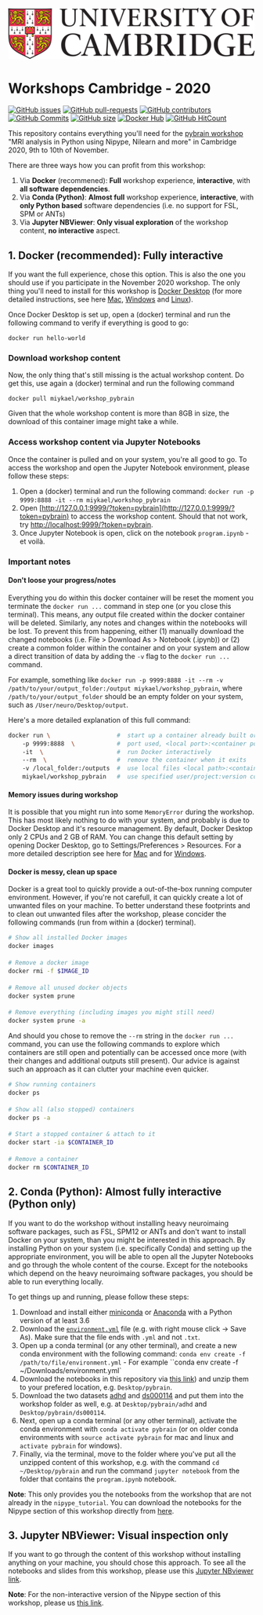 ![](slides/images/Cambridge_logo.png)

# Workshops Cambridge - 2020

[![GitHub issues](https://img.shields.io/github/issues/miykael/workshop_pybrain.svg)](https://github.com/miykael/workshop_pybrain/issues/)
[![GitHub pull-requests](https://img.shields.io/github/issues-pr/miykael/workshop_pybrain.svg)](https://github.com/miykael/workshop_pybrain/pulls/)
[![GitHub contributors](https://img.shields.io/github/contributors/miykael/workshop_pybrain.svg)](https://GitHub.com/miykael/workshop_pybrain/graphs/contributors/)
[![GitHub Commits](https://github-basic-badges.herokuapp.com/commits/miykael/workshop_pybrain.svg)](https://github.com/miykael/workshop_pybrain/commits/master)
[![GitHub size](https://github-size-badge.herokuapp.com/miykael/workshop_pybrain.svg)](https://github.com/miykael/workshop_pybrain/archive/master.zip)
[![Docker Hub](https://img.shields.io/docker/pulls/miykael/workshop_pybrain.svg?maxAge=2592000)](https://hub.docker.com/r/miykael/workshop_pybrain/)
[![GitHub HitCount](http://hits.dwyl.io/miykael/workshop_pybrain.svg)](http://hits.dwyl.io/miykael/workshop_pybrain)

This repository contains everything you'll need for the [pybrain workshop](https://pybrain-workshop.github.io/) "MRI analysis in Python using Nipype, Nilearn and more" in Cambridge 2020, 9th to 10th of November.

There are three ways how you can profit from this workshop:

1. Via **Docker** (recommened): **Full** workshop experience, **interactive**, with **all software dependencies**.
2. Via **Conda (Python)**: **Almost full** workshop experience, **interactive**, with **only Python based** software dependencies (i.e. no support for FSL, SPM or ANTs)
3. Via **Jupyter NBViewer**: **Only visual exploration** of the workshop content, **no interactive** aspect.


## 1. Docker (recommended): Fully interactive

If you want the full experience, chose this option. This is also the one you should use if you participate in the November 2020 workshop. The only thing you'll need to install for this workshop is [Docker Desktop](https://www.docker.com/products/docker-desktop) (for more detailed instructions, see here [Mac](https://docs.docker.com/docker-for-mac/install/), [Windows](https://docs.docker.com/docker-for-windows/install/) and [Linux](https://hub.docker.com/search?q=&type=edition&offering=community&operating_system=linux)). 

Once Docker Desktop is set up, open a (docker) terminal and run the following command to verify if everything is good to go:

    docker run hello-world

### Download workshop content

Now, the only thing that's still missing is the actual workshop content. Do get this, use again a (docker) terminal and run the following command

    docker pull miykael/workshop_pybrain

Given that the whole workshop content is more than 8GB in size, the download of this container image might take a while.

### Access workshop content via Jupyter Notebooks

Once the container is pulled and on your system, you're all good to go. To access the workshop and open the Jupyter Notebook environment, please follow these steps:

1. Open a (docker) terminal and run the following command: `docker run -p 9999:8888 -it --rm miykael/workshop_pybrain`
2. Open [http://127.0.0.1:9999/?token=pybrain](http://127.0.0.1:9999/?token=pybrain) to access the workshop content. Should that not work, try [http://localhost:9999/?token=pybrain](http://localhost:9999/?token=pybrain).
3. Once Jupyter Notebook is open, click on the notebook `program.ipynb` - et voilà.

### Important notes

#### Don't loose your progress/notes

Everything you do within this docker container will be reset the moment you terminate the `docker run ...` command in step one (or you close this terminal). This means, any output file created within the docker container will be deleted. Similarly, any notes and changes within the notebooks will be lost. To prevent this from happening, either (1) manually download the changed notebooks (i.e. File > Download As > Notebook (.ipynb)) or (2) create a common folder within the container and on your system and allow a direct transition of data by adding the `-v` flag to the `docker run ...` command.

For example, something like `docker run -p 9999:8888 -it --rm -v /path/to/your/output_folder:/output miykael/workshop_pybrain`, where `/path/to/your/output_folder` should be an empty folder on your system, such as `/User/neuro/Desktop/output`.

Here's a more detailed explanation of this full command:

```bash
docker run \                   #  start up a container already built or pulled
    -p 9999:8888  \            #  port used, <local port>:<container port>
    -it  \                     #  run Docker interactively
    --rm  \                    #  remove the container when it exits
    -v /local_folder:/outputs  #  use local files <local path>:<container path>
    miykael/workshop_pybrain   #  use specified user/project:version container
```

#### Memory issues during workshop

It is possible that you might run into some `MemoryError` during the workshop. This has most likely nothing to do with your system, and probably is due to Docker Desktop and it's resource management. By default, Docker Desktop only 2 CPUs and 2 GB of RAM. You can change this default setting by opening Docker Desktop, go to Settings/Preferences > Resources. For a more detailed description see here for [Mac](https://docs.docker.com/docker-for-mac/#resources) and for [Windows](https://docs.docker.com/docker-for-windows/#resources).

#### Docker is messy, clean up space

Docker is a great tool to quickly provide a out-of-the-box running computer environment. However, if you're not carefull, it can quickly create a lot of unwanted files on your machine. To better understand these footprints and to clean out unwanted files after the workshop, please concider the following commands (run from within a (docker) terminal).

```bash
# Show all installed Docker images
docker images

# Remove a docker image
docker rmi -f $IMAGE_ID

# Remove all unused docker objects
docker system prune

# Remove everything (including images you might still need)
docker system prune -a
```

And should you chose to remove the `--rm` string in the `docker run ...` command, you can use the following commands to explore which containers are still open and potentially can be accessed once more (with their changes and additional outputs still present). Our advice is against such an approach as it can clutter your machine even quicker.

```bash
# Show running containers
docker ps

# Show all (also stopped) containers
docker ps -a

# Start a stopped container & attach to it
docker start -ia $CONTAINER_ID

# Remove a container
docker rm $CONTAINER_ID
```

## 2. Conda (Python): Almost fully interactive (Python only)

If you want to do the workshop without installing heavy neuroimaing software packages, such as FSL, SPM12 or ANTs and don't want to install Docker on your system, than you might be interested in this approach. By installing Python on your system (i.e. specifically Conda) and setting up the appropriate environment, you will be able to open all the Jupyter Notebooks and go through the whole content of the course. Except for the notebooks which depend on the heavy neuroimaing software packages, you should be able to run everything locally.

To get things up and running, please follow these steps:

1. Download and install either [miniconda](https://docs.conda.io/en/latest/miniconda.html) or [Anaconda](https://www.anaconda.com/products/individual) with a Python version of at least 3.6
2. Download the [`environment.yml`](https://raw.githubusercontent.com/miykael/workshop_pybrain/master/environment.yml) file (e.g. with right mouse click -> Save As). Make sure that the file ends with `.yml` and not `.txt`.
3. Open up a conda terminal (or any other terminal), and create a new conda environment with the following command: `conda env create -f /path/to/file/environment.yml` - For example ``conda env create -f ~/Downloads/environment.yml`
4. Download the notebooks in this repository via [this link](https://github.com/miykael/workshop_pybrain/archive/master.zip)) and unzip them to your prefered location, e.g. `Desktop/pybrain`.
5. Download the two datasets [adhd](https://www.dropbox.com/sh/wl0auzjfnp2jia3/AAChCae4sCHzB8GJ02VHGOYQa?dl=1) and [ds000114](https://www.dropbox.com/sh/s0m8iz8fer3j5el/AACMamy4DyTMHMBud1IVgEDka?dl=1) and put them into the workshop folder as well, e.g. at `Desktop/pybrain/adhd` and `Desktop/pybrain/ds000114`.
6. Next, open up a conda terminal (or any other terminal), activate the conda environment with `conda activate pybrain` (or on older conda environments with `source activate pybrain` for mac and linux and `activate pybrain` for windows).
7. Finally, via the terminal, move to the folder where you've put all the unzipped content of this workshop, e.g. with the command `cd ~/Desktop/pybrain` and run the command `jupyter notebook` from the folder that contains the `program.ipynb` notebook.

**Note**: This only provides you the notebooks from the workshop that are not already in the `nipype_tutorial`. You can download the notebooks for the Nipype section of this workshop directly from [here](https://github.com/miykael/nipype_tutorial).


## 3. Jupyter NBViewer: Visual inspection only

If you want to go through the content of this workshop without installing anything on your machine, you should chose this approach. To see all the notebooks and slides from this workshop, please use this [Jupyter NBviewer link](https://nbviewer.jupyter.org/github/miykael/workshop_pybrain/blob/master/program.ipynb).

**Note**: For the non-interactive version of the Nipype section of this workshop, please us [this link](https://miykael.github.io/nipype_tutorial/).